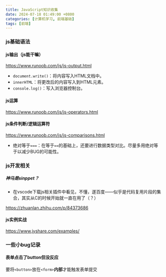 ```yaml
---
title: JavaScript知识收集
date: 2024-07-18 01:49:00 +0800
categories: [计算机学习, 前端基础]
tags: [前端]
---
```


### js基础语法

#### js输出（js能干嘛）

<https://www.runoob.com/js/js-output.html>  

- `document.write()`：将内容写入HTML文档中。  
- `innerHTML`：将更改后的内容写入到HTML元素。  
- `console.log()`：写入浏览器控制台。  

#### js运算

<https://www.runoob.com/js/js-operators.html>  

#### js条件判断/逻辑运算符

<https://www.runoob.com/js/js-comparisons.html>  

- 绝对等于`===`：在等于`==`的基础上，还要进行数据类型对比。尽量多用绝对等于以减少BUG的可能性。  



### js开发相关

##### 神马是sinppet？

- 在vscode下载js相关插件中看见，不懂，遂百度——似乎是代码复用片段的集合，其实从C的时候开始就一直在用了（？）   

<https://zhuanlan.zhihu.com/p/84373686>  

####  js实例实战

<https://www.jyshare.com/examples/>    



### 一些小bug记录

#### 表单点击了button但没反应

要将`<button>`放在`<form>`**内部**才能触发表单提交  




